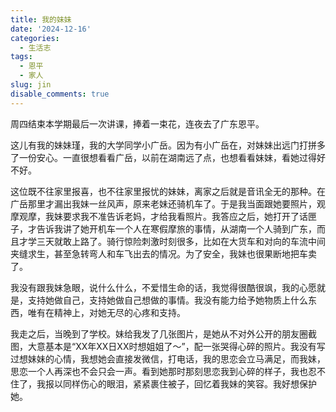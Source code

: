 ```yaml
---
title: 我的妹妹
date: '2024-12-16'
categories:
  - 生活志
tags:
  - 恩平
  - 家人
slug: jin
disable_comments: true
---
```


周四结束本学期最后一次讲课，捧着一束花，连夜去了广东恩平。

这儿有我的妹妹瑾，我的大学同学小广岳。因为有小广岳在，对妹妹出远门打拼多了一份安心。一直很想看看广岳，以前在湖南远了点，也想看看妹妹，看她过得好不好。

这位既不往家里报喜，也不往家里报忧的妹妹，离家之后就是音讯全无的那种。在广岳那里才漏出我妹一丝风声，原来老妹还骑机车了。于是我当面跟她要照片，观摩观摩，我妹要求我不准告诉老妈，才给我看照片。我答应之后，她打开了话匣子，才告诉我讲了她开机车一个人在寒假摩旅的事情，从湖南一个人骑到广东，而且才学三天就敢上路了。骑行惊险刺激时刻很多，比如在大货车和对向的车流中间夹缝求生，甚至急转弯人和车飞出去的情况。为了安全，我妹也很果断地把车卖了。

我没有跟我妹急眼，说什么什么，不爱惜生命的话，我觉得很酷很飒，我的心愿就是，支持她做自己，支持她做自己想做的事情。我没有能力给予她物质上什么东西，唯有在精神上，对她无尽的心疼和支持。

我走之后，当晚到了学校。妹给我发了几张图片，是她从不对外公开的朋友圈截图，大意基本是“XX年XX日XX时想姐姐了～”，配一张哭得心碎的照片。我没有写过想妹妹的心情，我想她会直接发微信，打电话，我的思恋会立马满足，而我妹，思恋一个人再深也不会只会一声。看到她那时那刻思恋我到心碎的样子，我也忍不住了，我报以同样伤心的眼泪，紧紧裹住被子，回忆着我妹的笑容。我好想保护她。

